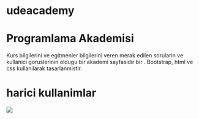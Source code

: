 # udeacademy

<h1> Programlama Akademisi</h1>

Kurs bilgilerini  ve egitmenler bilgilerini veren merak edilen sorularin ve  kullanici goruslerinin oldugu bir akademi sayfasidir bir . Bootstrap, html ve css kullanilarak tasarlanmistir.

<h1> harici kullanimlar </h1>

![](udeacadmy.gif)


